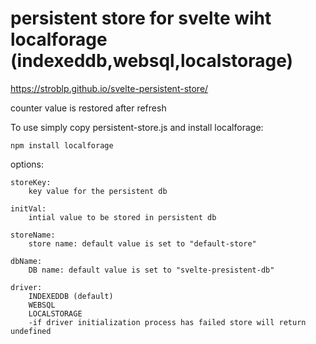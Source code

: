 # persistent store for svelte wiht localforage (indexeddb,websql,localstorage)

https://stroblp.github.io/svelte-persistent-store/

counter value is restored after refresh


To use simply copy persistent-store.js and install localforage:

    npm install localforage

options:

    storeKey:
        key value for the persistent db

    initVal:
        intial value to be stored in persistent db

    storeName: 
        store name: default value is set to "default-store"

    dbName: 
        DB name: default value is set to "svelte-presistent-db"

    driver:
        INDEXEDDB (default)
        WEBSQL
        LOCALSTORAGE
        -if driver initialization process has failed store will return undefined    


